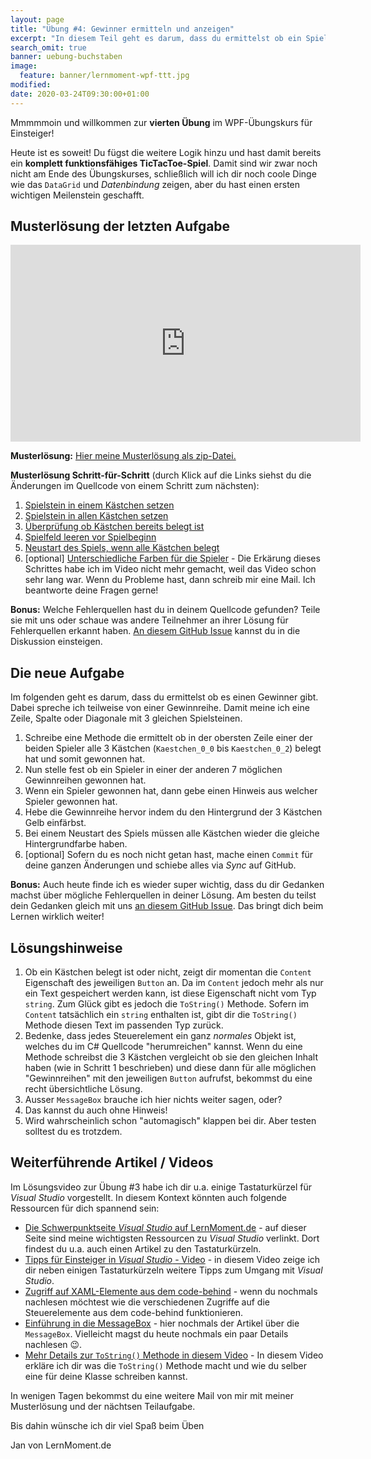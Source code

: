 ```yaml
---
layout: page
title: "Übung #4: Gewinner ermitteln und anzeigen"
excerpt: "In diesem Teil geht es darum, dass du ermittelst ob ein Spieler gewonnen hat und die Gewinnerreihe hervor hebst."
search_omit: true
banner: uebung-buchstaben
image:
  feature: banner/lernmoment-wpf-ttt.jpg
modified:
date: 2020-03-24T09:30:00+01:00
---
```


Mmmmmoin und willkommen zur **vierten Übung** im WPF-Übungskurs für Einsteiger!

Heute ist es soweit! Du fügst die weitere Logik hinzu und hast damit bereits ein **komplett funktionsfähiges TicTacToe-Spiel**. Damit sind wir zwar noch nicht am Ende des Übungskurses, schließlich will ich dir noch coole Dinge wie das `DataGrid` und *Datenbindung* zeigen, aber du hast einen ersten wichtigen Meilenstein geschafft.

## Musterlösung der letzten Aufgabe

<iframe width="560" height="315" src="https://www.youtube-nocookie.com/embed/JF8sW2fJHXY" frameborder="0" allow="encrypted-media" allowfullscreen></iframe>

**Musterlösung:** [Hier meine Musterlösung als zip-Datei.](https://github.com/LernMoment/tictactoe-wpf/releases/tag/teil3)

**Musterlösung Schritt-für-Schritt** (durch Klick auf die Links siehst du die Änderungen im Quellcode von einem Schritt zum nächsten):
1. [Spielstein in einem Kästchen setzen](https://github.com/LernMoment/tictactoe-wpf/commit/fcb37762201ad5291ba4da4fd54276148f03a337)
2. [Spielstein in allen Kästchen setzen](https://github.com/LernMoment/tictactoe-wpf/commit/d684feff03bde8e93b097b235843836c1ed021e6)
3. [Überprüfung ob Kästchen bereits belegt ist](https://github.com/LernMoment/tictactoe-wpf/commit/863fea9c1e1ee2d2493115f5206cef7849e93915)
4. [Spielfeld leeren vor Spielbeginn](https://github.com/LernMoment/tictactoe-wpf/commit/ef436ba596b6804bb3fcdfdb3a382f6978f7b621)
5. [Neustart des Spiels, wenn alle Kästchen belegt](https://github.com/LernMoment/tictactoe-wpf/commit/9807f02b25c3c46d9ba3258200d3660563e5d5f5)
6. [optional] [Unterschiedliche Farben für die Spieler](https://github.com/LernMoment/tictactoe-wpf/commit/5304b8eaf53e0c9f957b15007550f1cd19f3bc3d) - Die Erkärung dieses Schrittes habe ich im Video nicht mehr gemacht, weil das Video schon sehr lang war. Wenn du Probleme hast, dann schreib mir eine Mail. Ich beantworte deine Fragen gerne!

**Bonus:** Welche Fehlerquellen hast du in deinem Quellcode gefunden? Teile sie mit uns oder schaue was andere Teilnehmer an ihrer Lösung für Fehlerquellen erkannt haben. [An diesem GitHub Issue](https://github.com/LernMoment/tictactoe-wpf/issues/1) kannst du in die Diskussion einsteigen.

## Die neue Aufgabe
Im folgenden geht es darum, dass du ermittelst ob es einen Gewinner gibt. Dabei spreche ich teilweise von einer Gewinnreihe. Damit meine ich eine Zeile, Spalte oder Diagonale mit 3 gleichen Spielsteinen.

1. Schreibe eine Methode die ermittelt ob in der obersten Zeile einer der beiden Spieler alle 3 Kästchen (`Kaestchen_0_0` bis `Kaestchen_0_2`) belegt hat und somit gewonnen hat.
2. Nun stelle fest ob ein Spieler in einer der anderen 7 möglichen Gewinnreihen gewonnen hat.
3. Wenn ein Spieler gewonnen hat, dann gebe einen Hinweis aus welcher Spieler gewonnen hat.
4. Hebe die Gewinnreihe hervor indem du den Hintergrund der 3 Kästchen Gelb einfärbst.
5. Bei einem Neustart des Spiels müssen alle Kästchen wieder die gleiche Hintergrundfarbe haben.
6. [optional] Sofern du es noch nicht getan hast, mache einen `Commit` für deine ganzen Änderungen und schiebe alles via *Sync* auf GitHub.

**Bonus:** Auch heute finde ich es wieder super wichtig, dass du dir Gedanken machst über mögliche Fehlerquellen in deiner Lösung. Am besten du teilst dein Gedanken gleich mit uns [an diesem GitHub Issue](https://github.com/LernMoment/tictactoe-wpf/issues/1). Das bringt dich beim Lernen wirklich weiter!

## Lösungshinweise

1. Ob ein Kästchen belegt ist oder nicht, zeigt dir momentan die `Content` Eigenschaft des jeweiligen `Button` an. Da im `Content` jedoch mehr als nur ein Text gespeichert werden kann, ist diese Eigenschaft nicht vom Typ `string`. Zum Glück gibt es jedoch die `ToString()` Methode. Sofern im `Content` tatsächlich ein `string` enthalten ist, gibt dir die `ToString()` Methode diesen Text im passenden Typ zurück.
2. Bedenke, dass jedes Steuerelement ein ganz *normales* Objekt ist, welches du im C# Quellcode "herumreichen" kannst. Wenn du eine Methode schreibst die 3 Kästchen vergleicht ob sie den gleichen Inhalt haben (wie in Schritt 1 beschrieben) und diese dann für alle möglichen "Gewinnreihen" mit den jeweiligen `Button` aufrufst, bekommst du eine recht übersichtliche Lösung.
3. Ausser `MessageBox` brauche ich hier nichts weiter sagen, oder?
4. Das kannst du auch ohne Hinweis!
5. Wird wahrscheinlich schon "automagisch" klappen bei dir. Aber testen solltest du es trotzdem.

## Weiterführende Artikel / Videos
Im Lösungsvideo zur Übung #3 habe ich dir u.a. einige Tastaturkürzel für *Visual Studio* vorgestellt. In diesem Kontext könnten auch folgende Ressourcen für dich spannend sein:

- [Die Schwerpunktseite *Visual Studio* auf LernMoment.de](/schwerpunkt/visual-studio/) - auf dieser Seite sind meine wichtigsten Ressourcen zu *Visual Studio* verlinkt. Dort findest du u.a. auch einen Artikel zu den Tastaturkürzeln.
- [Tipps für Einsteiger in *Visual Studio* - Video](https://youtu.be/teb_83Vxou4) - in diesem Video zeige ich dir neben einigen Tastaturkürzeln weitere Tipps zum Umgang mit *Visual Studio*.
- [Zugriff auf XAML-Elemente aus dem code-behind](/alle/zugriff-wpf-controls-code-behind/) - wenn du nochmals nachlesen möchtest wie die verschiedenen Zugriffe auf die Steuerelemente aus dem code-behind funktionieren.
- [Einführung in die MessageBox](/alle/hinweise-anzeigen-mit-messagebox/) - hier nochmals der Artikel über die `MessageBox`. Vielleicht magst du heute nochmals ein paar Details nachlesen 😉.
- [Mehr Details zur `ToString()` Methode in diesem Video](https://youtu.be/g71JndA-0qA) - In diesem Video erkläre ich dir was die `ToString()` Methode macht und wie du selber eine für deine Klasse schreiben kannst.

In wenigen Tagen bekommst du eine weitere Mail von mir mit meiner Musterlösung und der nächtsen Teilaufgabe.

Bis dahin wünsche ich dir viel Spaß beim Üben

Jan von LernMoment.de